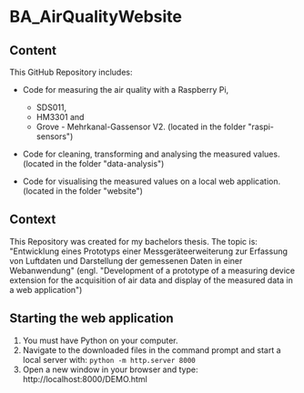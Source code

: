 # BA_AirQualityWebsite

## Content
This GitHub Repository includes: 
- Code for measuring the air quality with a Raspberry Pi, 
    - SDS011,
    - HM3301 and
    - Grove - Mehrkanal-Gassensor V2.
    (located in the folder "raspi-sensors")

- Code for cleaning, transforming and analysing the measured values.
    (located in the folder "data-analysis")

- Code for visualising the measured values on a local web application.
    (located in the folder "website")    

## Context
This Repository was created for my bachelors thesis. 
The topic is: "Entwicklung eines Prototyps einer Messgeräteerweiterung zur Erfassung von Luftdaten und Darstellung der gemessenen Daten in einer Webanwendung" 
(engl. "Development of a prototype of a measuring device extension for the acquisition of air data and display of the measured data in a web application")

## Starting the web application
1. You must have Python on your computer. 
2. Navigate to the downloaded files in the command prompt and start a local server with: ```python -m http.server 8000```
3. Open a new window in your browser and type: http://localhost:8000/DEMO.html
